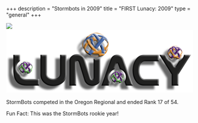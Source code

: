 +++
description = "Stormbots in 2009"
title = "FIRST Lunacy: 2009"
type = "general"
+++

<img style="text-align: right" src="/images/Robot2011Placeholder.png" width="500"/>
<img style="text-align: right" src="/images/games/firstlunacy.png" width="530"/>
<br />
<p>
StormBots competed in the Oregon Regional and ended Rank 17 of 54.

Fun Fact: This was the StormBots rookie year!
</p>
